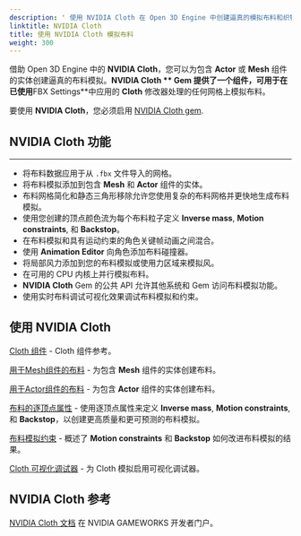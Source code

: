 ```yaml
---
description: ' 使用 NVIDIA Cloth 在 Open 3D Engine 中创建逼真的模拟布料和织物。 '
linktitle: NVIDIA Cloth
title: 使用 NVIDIA Cloth 模拟布料
weight: 300
---
```


 借助 Open 3D Engine 中的 **NVIDIA Cloth**，您可以为包含 **Actor** 或 **Mesh** 组件的实体创建逼真的布料模拟。**NVIDIA Cloth ** Gem 提供了一个组件，可用于在已使用**FBX Settings**中应用的 **Cloth** 修改器处理的任何网格上模拟布料。

要使用 **NVIDIA Cloth**，您必须启用 [NVIDIA Cloth gem](/docs/user-guide/gems/reference/physics/nvidia/nvidia-cloth/).

## NVIDIA Cloth 功能 

****
+ 将布料数据应用于从 `.fbx` 文件导入的网格。
+ 将布料模拟添加到包含 **Mesh** 和 **Actor** 组件的实体。
+ 布料网格简化和静态三角形移除允许您使用复杂的布料网格并更快地生成布料模拟。
+ 使用您创建的顶点颜色流为每个布料粒子定义 **Inverse mass**, **Motion constraints**, 和 **Backstop**。
+ 在布料模拟和具有运动约束的角色关键帧动画之间混合。
+ 使用 **Animation Editor** 向角色添加布料碰撞器。
+ 将局部风力添加到您的布料模拟或使用力区域来模拟风。
+ 在可用的 CPU 内核上并行模拟布料。
+ **NVIDIA Cloth** Gem 的公共 API 允许其他系统和 Gem 访问布料模拟功能。
+ 使用实时布料调试可视化效果调试布料模拟和约束。

## 使用 NVIDIA Cloth 

[Cloth 组件](/docs/user-guide/components/reference/physx/cloth/) - Cloth 组件参考。

[用于Mesh组件的布料](/docs/user-guide/interactivity/physics/nvidia-cloth/meshes/) - 为包含 **Mesh** 组件的实体创建布料。

[用于Actor组件的布料](/docs/user-guide/interactivity/physics/nvidia-cloth/actors/) - 为包含 **Actor** 组件的实体创建布料。

[布料的逐顶点属性](/docs/user-guide/interactivity/physics/nvidia-cloth/vertex-data/) - 使用逐顶点属性来定义 **Inverse mass**, **Motion constraints**, 和 **Backstop**，以创建更高质量和更可预测的布料模拟。

[布料模拟约束](/docs/user-guide/interactivity/physics/nvidia-cloth/constraints/) - 概述了 **Motion constraints** 和 **Backstop**  如何改进布料模拟的结果。

[Cloth 可视化调试器](/docs/user-guide/interactivity/physics/nvidia-cloth/debugging/) - 为 Cloth 模拟启用可视化调试器。

## NVIDIA Cloth 参考 

[NVIDIA Cloth 文档](https://gameworksdocs.nvidia.com/NvCloth/1.1/index.html) 在 NVIDIA GAMEWORKS 开发者门户。
